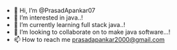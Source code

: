 - 👋 Hi, I’m @PrasadApankar07
- 👀 I’m interested in java..!
- 🌱 I’m currently learning full stack java..!
- 💞️ I’m looking to collaborate on to make java software...!
- 📫 How to reach me prasadapankar2000@gmail.com
<!---
PrasadApankar07/PrasadApankar07 is a ✨ special ✨ repository because its `README.md` (this file) appears on your GitHub profile.
You can click the Preview link to take a look at your changes.
--->
